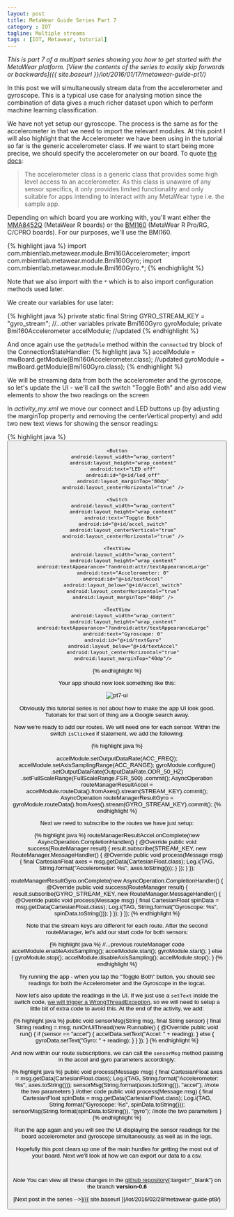 ```yaml
---
layout: post
title: MetaWear Guide Series Part 7
category : IOT
tagline: Multiple streams
tags : [IOT, Metawear, tutorial]
---
```


*This is part 7 of a multipart series showing you how to get started with the MetaWear platform. [View the contents of the series to easily skip forwards or backwards]({{ site.baseurl }}/iot/2016/01/17/metawear-guide-pt1/)*

In this post we will simultaneously stream data from the accelerometer and gyroscope. This is a typical use case for analysing motion since the combination of data gives a much richer dataset upon which to perform machine learning classification. 

We have not yet setup our gyroscope. The process is the same as for the accelerometer in that we need to import the relevant modules. At this point I will also highlight that the Accelerometer we have been using in the tutorial so far is the generic accelerometer class. If we want to start being more precise, we should specify the accelerometer on our board. To quote [the docs](https://mbientlab.com/androiddocs/#accelerometer):

>The accelerometer class is a generic class that provides some high level access to an accelerometer. As this class is unaware of any sensor specifics, it only provides limited functionality and only suitable for apps intending to interact with any MetaWear type i.e. the sample app.

Depending on which board you are working with, you'll want either the [MMA8452Q](https://mbientlab.com/androiddocs/#mma8452q-accelerometer) (MetaWear R boards) or the [BMI160](https://mbientlab.com/androiddocs/#bmi160-accelerometer) (MetaWear R Pro/RG, C/CPRO boards). For our purposes, we'll use the BMI160.

{% highlight java %}
import com.mbientlab.metawear.module.Bmi160Accelerometer;
import com.mbientlab.metawear.module.Bmi160Gyro;
import com.mbientlab.metawear.module.Bmi160Gyro.*;
{% endhighlight %}

Note that we also import with the `*` which is to also import configuration methods used later.

We create our variables for use later:

{% highlight java %}
private static final String GYRO_STREAM_KEY = "gyro_stream";
//...other variables
private Bmi160Gyro gyroModule;
private Bmi160Accelerometer accelModule; //updated
{% endhighlight %}

And once again use the `getModule` method within the `connected` try block of the ConnectionStateHandler:
{% highlight java %}
accelModule = mwBoard.getModule(Bmi160Accelerometer.class); //updated
gyroModule = mwBoard.getModule(Bmi160Gyro.class);
{% endhighlight %}

We will be streaming data from both the accelerometer and the gyroscope, so let's update the UI - we'll call the switch "Toggle Both" and also add view elements to show the two readings on the screen

In *activity_my.xml* we move our connect and LED buttons up (by adjusting the marginTop property and removing the centerVertical property) and add two new text views for showing the sensor readings:

{% highlight java %}
	 <Button
        android:layout_width="wrap_content"
        android:layout_height="wrap_content"
        android:text="LED on"
        android:id="@+id/led_on"
        android:layout_below="@+id/connect"
        android:layout_centerHorizontal="true"
        android:layout_marginTop="80dp" />

    <Button
        android:layout_width="wrap_content"
        android:layout_height="wrap_content"
        android:text="LED off"
        android:id="@+id/led_off"
        android:layout_marginTop="80dp"
        android:layout_centerHorizontal="true" />

    <Switch
        android:layout_width="wrap_content"
        android:layout_height="wrap_content"
        android:text="Toggle Both"
        android:id="@+id/accel_switch"
        android:layout_centerVertical="true"
        android:layout_centerHorizontal="true" />

	<TextView
        android:layout_width="wrap_content"
        android:layout_height="wrap_content"
        android:textAppearance="?android:attr/textAppearanceLarge"
        android:text="Accelerometer: 0"
        android:id="@+id/textAccel"
        android:layout_below="@+id/accel_switch"
        android:layout_centerHorizontal="true"
        android:layout_marginTop="40dp" />

    <TextView
        android:layout_width="wrap_content"
        android:layout_height="wrap_content"
        android:textAppearance="?android:attr/textAppearanceLarge"
        android:text="Gyroscope: 0"
        android:id="@+id/textGyro"
        android:layout_below="@+id/textAccel"
        android:layout_centerHorizontal="true"
        android:layout_marginTop="40dp"/>
{% endhighlight %}

Your app should now look something like this: 

![pt7-ui]({{site.baseurl}}/assets/images/metawear/metawear_ss_15.jpg)

Obviously this tutorial series is not about how to make the app UI look good. Tutorials for that sort of thing are a Google search away.

Now we're ready to add our routes. We will need one for each sensor. Within the switch `isClicked` if statement, we add the following:

{% highlight java %}

accelModule.setOutputDataRate(ACC_FREQ);
accelModule.setAxisSamplingRange(ACC_RANGE);
gyroModule.configure()
        .setOutputDataRate(OutputDataRate.ODR_50_HZ)
        .setFullScaleRange(FullScaleRange.FSR_500)
        .commit();
AsyncOperation<RouteManager> routeManagerResultAccel = accelModule.routeData().fromAxes().stream(STREAM_KEY).commit();
AsyncOperation<RouteManager> routeManagerResultGyro = gyroModule.routeData().fromAxes().stream(GYRO_STREAM_KEY).commit();
{% endhighlight %}

Next we need to subscribe to the routes we have just setup:

{% highlight java %}
routeManagerResultAccel.onComplete(new AsyncOperation.CompletionHandler<RouteManager>() {
    @Override
    public void success(RouteManager result) {
        result.subscribe(STREAM_KEY, new RouteManager.MessageHandler() {
            @Override
            public void process(Message msg) {
                final CartesianFloat axes = msg.getData(CartesianFloat.class);
                Log.i(TAG, String.format("Accelerometer: %s", axes.toString()));
            }
        });
    }
});

routeManagerResultGyro.onComplete(new AsyncOperation.CompletionHandler<RouteManager>() {
    @Override
    public void success(RouteManager result) {
        result.subscribe(GYRO_STREAM_KEY, new RouteManager.MessageHandler() {
            @Override
            public void process(Message msg) {
                final CartesianFloat spinData = msg.getData(CartesianFloat.class);
                Log.i(TAG, String.format("Gyroscope: %s", spinData.toString()));
            }
        });
    }
});
{% endhighlight %}


Note that the stream keys are different for each route. After the second routeManager, let's add our start code for both sensors:

{% highlight java %}
	//...previous routeManager code
	accelModule.enableAxisSampling();
	accelModule.start();
	gyroModule.start();
} else {
    gyroModule.stop();
    accelModule.disableAxisSampling();
    accelModule.stop();
}
{% endhighlight %}

Try running the app - when you tap the "Toggle Both" button, you should see readings for both the Accelerometer and the Gyroscope in the logcat.

Now let's also update the readings in the UI. If we just use a `setText` inside the switch code, [we will trigger a WrongThreadException](http://stackoverflow.com/questions/5161951/android-only-the-original-thread-that-created-a-view-hierarchy-can-touch-its-vi), so we will need to setup a little bit of extra code to avoid this. At the end of the activity, we add:

{% highlight java %}
public void sensorMsg(String msg, final String sensor) {
    final String reading = msg;
    runOnUiThread(new Runnable() {
        @Override
        public void run() {
            if (sensor == "accel") {
                accelData.setText("Accel: " + reading);
            } else {
                gyroData.setText("Gyro: " + reading);
            }
        }
    });
}
{% endhighlight %}

And now within our route subscriptions, we can call the `sensorMsg` method passing in the accel and gyro parameters accordingly:

{% highlight java %}
public void process(Message msg) {
    final CartesianFloat axes = msg.getData(CartesianFloat.class);
    Log.i(TAG, String.format("Accelerometer: %s", axes.toString()));
    sensorMsg(String.format(axes.toString()), "accel"); //note the two parameters
}
//other code
public void process(Message msg) {
    final CartesianFloat spinData = msg.getData(CartesianFloat.class);
    Log.i(TAG, String.format("Gyroscope: %s", spinData.toString()));
    sensorMsg(String.format(spinData.toString()), "gyro"); //note the two parameters
}
{% endhighlight %}
                                    

Run the app again and you will see the UI displaying the sensor readings for the board accelerometer and gyroscope simultaneously, as well as in the logs. 

Hopefully this post clears up one of the main hurdles for getting the most out of your board. Next we'll look at how we can export our data to a csv.


<br>

*Note* You can view all these changes in the [github repository](https://github.com/ChristopherGS/MetaWearGuide/tree/version-0.6){:target="_blank"} on the branch **version-0.6**

[Next post in the series -->]({{ site.baseurl }}/iot/2016/02/28/metawear-guide-pt8/)



